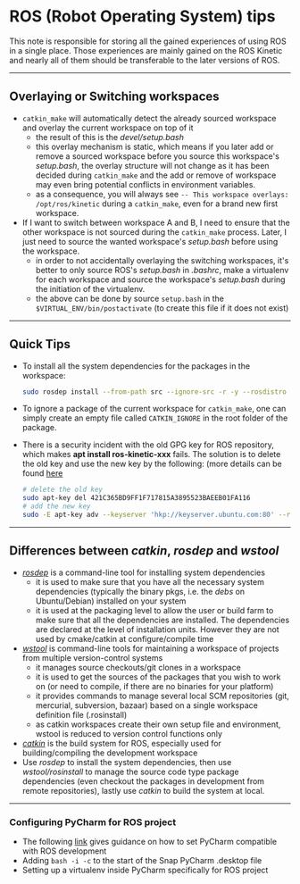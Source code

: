 # ROS (Robot Operating System) tips

This note is responsible for storing all the gained experiences of using ROS in a single place.
Those experiences are mainly gained on the ROS Kinetic and nearly all of them should be transferable to the later versions of ROS.

------

## Overlaying or Switching workspaces

- `catkin_make` will automatically detect the already sourced workspace and overlay the current workspace on top of it
  - the result of this is the *devel/setup.bash*
  - this overlay mechanism is static, which means if you later add or remove a sourced workspace before you source this workspace's *setup.bash*, the overlay structure will not change as it has been decided during `catkin_make` and the add or remove of workspace may even bring potential conflicts in environment variables.
  - as a consequence, you will always see `-- This workspace overlays: /opt/ros/kinetic` during a `catkin_make`, even for a brand new first workspace.
- If I want to switch between workspace A and B, I need to ensure that the other workspace is not sourced during the `catkin_make` process. Later, I just need to source the wanted workspace's *setup.bash* before using the workspace.
  - in order to not accidentally overlaying the switching workspaces, it's better to only source ROS's *setup.bash* in *.bashrc*, make a virtualenv for each workspace and source the workspace's *setup.bash* during the initiation of the virtualenv.
  - the above can be done by source `setup.bash` in the `$VIRTUAL_ENV/bin/postactivate` (to create this file if it does not exist)

------

## Quick Tips

- To install all the system dependencies for the packages in the workspace:

    ```bash
    sudo rosdep install --from-path src --ignore-src -r -y --rosdistro kinetic
    ```

- To ignore a package of the current workspace for `catkin_make`, one can simply create an empty file called `CATKIN_IGNORE` in the root folder of the package.
- There is a security incident with the old GPG key for ROS repository, which makes **apt install ros-kinetic-xxx** fails. The solution is to delete the old key and use the new key by the following: (more details can be found [here](http://answers.ros.org/question/325039/apt-update-fails-cannot-install-pkgs-key-not-working/)

    ```bash
    # delete the old key
    sudo apt-key del 421C365BD9FF1F717815A3895523BAEEB01FA116
    # add the new key
    sudo -E apt-key adv --keyserver 'hkp://keyserver.ubuntu.com:80' --recv-key C1CF6E31E6BADE8868B172B4F42ED6FBAB17C654
    ```

------

## Differences between *catkin*, *rosdep* and *wstool*

- [*rosdep*](http://wiki.ros.org/rosdep) is a command-line tool for installing system dependencies
  - it is used to make sure that you have all the necessary system dependencies (typically the binary pkgs, i.e. the *debs* on Ubuntu/Debian) installed on your system
  - it is used at the packaging level to allow the user or build farm to make sure that all the dependencies are installed. The dependencies are declared at the level of installation units. However they are not used by cmake/catkin at configure/compile time
- [*wstool*](http://wiki.ros.org/wstool) is command-line tools for maintaining a workspace of projects from multiple version-control systems
  - it manages source checkouts/git clones in a workspace
  - it is used to get the sources of the packages that you wish to work on (or need to compile, if there are no binaries for your platform)
  - it provides commands to manage several local SCM repositories (git, mercurial, subversion, bazaar) based on a single workspace definition file (.rosinstall)
  - as catkin workspaces create their own setup file and environment, wstool is reduced to version control functions only
- [*catkin*](http://wiki.ros.org/catkin) is the build system for ROS, especially used for building/compiling the development workspace
- Use *rosdep* to install the system dependencies, then use *wstool/rosinstall* to manage the source code type package dependencies (even checkout the packages in development from remote repositories), lastly use *catkin* to build the system at local.

------

### Configuring PyCharm for ROS project

- The following [link](http://wiki.ros.org/IDEs) gives guidance on how to set PyCharm compatible with ROS development
- Adding `bash -i -c` to the start of the Snap PyCharm .desktop file
- Setting up a virtualenv inside PyCharm specifically for ROS project
